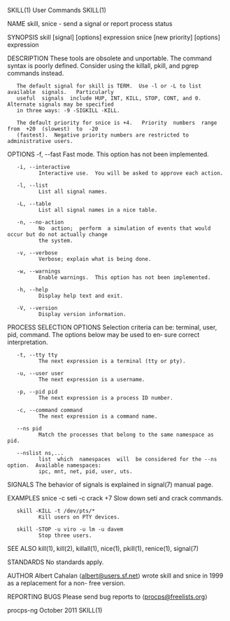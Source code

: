 SKILL(1)                                     User Commands                                    SKILL(1)

NAME
       skill, snice - send a signal or report process status

SYNOPSIS
       skill [signal] [options] expression
       snice [new priority] [options] expression

DESCRIPTION
       These tools are obsolete and unportable.  The command syntax is poorly defined.  Consider using
       the killall, pkill, and pgrep commands instead.

       The default signal for skill is TERM.  Use -l or -L to list  available  signals.   Particularly
       useful  signals  include HUP, INT, KILL, STOP, CONT, and 0.  Alternate signals may be specified
       in three ways: -9 -SIGKILL -KILL.

       The default priority for snice is +4.   Priority  numbers  range  from  +20  (slowest)  to  -20
       (fastest).  Negative priority numbers are restricted to administrative users.

OPTIONS
       -f, --fast
              Fast mode.  This option has not been implemented.

       -i, --interactive
              Interactive use.  You will be asked to approve each action.

       -l, --list
              List all signal names.

       -L, --table
              List all signal names in a nice table.

       -n, --no-action
              No  action;  perform  a simulation of events that would occur but do not actually change
              the system.

       -v, --verbose
              Verbose; explain what is being done.

       -w, --warnings
              Enable warnings.  This option has not been implemented.

       -h, --help
              Display help text and exit.

       -V, --version
              Display version information.

PROCESS SELECTION OPTIONS
       Selection criteria can be: terminal, user, pid, command.  The options below may be used to  en‐
       sure correct interpretation.

       -t, --tty tty
              The next expression is a terminal (tty or pty).

       -u, --user user
              The next expression is a username.

       -p, --pid pid
              The next expression is a process ID number.

       -c, --command command
              The next expression is a command name.

       --ns pid
              Match the processes that belong to the same namespace as pid.

       --nslist ns,...
              list  which  namespaces  will  be considered for the --ns option.  Available namespaces:
              ipc, mnt, net, pid, user, uts.

SIGNALS
       The behavior of signals is explained in signal(7) manual page.

EXAMPLES
       snice -c seti -c crack +7
              Slow down seti and crack commands.

       skill -KILL -t /dev/pts/*
              Kill users on PTY devices.

       skill -STOP -u viro -u lm -u davem
              Stop three users.

SEE ALSO
       kill(1), kill(2), killall(1), nice(1), pkill(1), renice(1), signal(7)

STANDARDS
       No standards apply.

AUTHOR
       Albert Cahalan ⟨albert@users.sf.net⟩ wrote skill and snice in 1999 as a replacement for a  non-
       free version.

REPORTING BUGS
       Please send bug reports to ⟨procps@freelists.org⟩

procps-ng                                    October 2011                                     SKILL(1)
